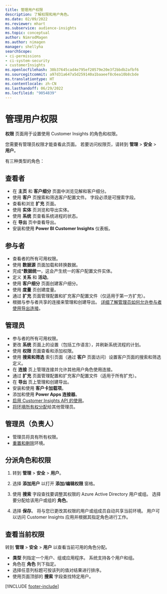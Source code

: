 ```yaml
---
title: 管理用户权限
description: 了解权限和用户角色。
ms.date: 02/09/2022
ms.reviewer: mhart
ms.subservice: audience-insights
ms.topic: conceptual
author: NimrodMagen
ms.author: nimagen
manager: shellyha
searchScope:
- ci-permissions
- ci-system-security
- customerInsights
ms.openlocfilehash: 30b37645cad4e795ef20579e20e3f2bbdb2afbf6
ms.sourcegitcommit: a97d31a647a5d259140a1baaeef8c6ea10b8cbde
ms.translationtype: HT
ms.contentlocale: zh-CN
ms.lasthandoff: 06/29/2022
ms.locfileid: "9054839"
---
```

# <a name="manage-user-permissions"></a>管理用户权限

**权限** 页面用于设置使用 Customer Insights 的角色和权限。

您需要有管理员权限才能查看此页面。 若要访问权限页，请转到 **管理** > **安全** > **用户**。

有三种类型的角色：

## <a name="viewer"></a>查看者

- 在 **主页** 和 **客户细分** 页面中浏览见解和客户细分。
- 使用 **客户** 页搜索和筛选客户配置文件。 字段必须是可搜索字段。
- 查看和浏览 **扩充** 页面。
- 使用 **实体** 页浏览和导出实体。
- 使用 **系统** 页查看系统进程的状态。
- 在 **导出** 页中查看导出。
- 安装和使用 **Power BI Customer Insights** 仪表板。

## <a name="contributor"></a>参与者

- 查看者的所有可用权限。
- 使用 **数据源** 页面加载和转换数据。
- 完成***数据统一**，这会产生统一的客户配置文件实体。
- 定义 **关系** 和 **活动**。
- 使用 **客户细分** 页面创建客户细分。
- 使用 **度量** 页创建度量。
- 通过 **扩充** 页面管理配置和扩充客户配置文件（仅适用于第一方扩充）。
- 根据与参与者共享的连接来管理和创建导出。 [详细了解管理员如何允许参与者使用导出连接](connections.md#allow-contributors-to-use-a-connection-for-exports)。

## <a name="admin"></a>管理员

- 参与者的所有可用权限。
- 更改 **系统** 页面上的设置（包括工作语言），并刷新系统流程的计划。
- 使用 **权限** 页面查看和添加权限。
- 使用 **搜索和筛选** 索引页面（通过 **客户** 页面访问）设置客户页面的搜索和筛选定义。
- 在 **连接** 页上管理连接并允许其他用户角色使用连接。
- 通过 **扩充** 页面管理配置和扩充客户配置文件（适用于所有扩充）。
- 在 **导出** 页上管理和创建导出。
- 安装和使用 **客户卡加载项**。
- 添加和使用 **Power Apps 连接器**。
- [启用 Customer Insights API 的使用](apis.md)。
- [将环境所有权分配](manage-environments.md#change-the-owner-of-an-environment)给其他管理员。

## <a name="admin-owner"></a>管理员（负责人）

- 管理员将具有所有权限。
- [重置和删除](manage-environments.md#reset-an-existing-environment-preview)环境。

## <a name="assign-roles-and-permissions"></a>分派角色和权限

1. 转到 **管理** > **安全** > **用户**。

1. 选择 **添加用户** 以打开 **添加/编辑权限** 窗格。

1. 使用 **搜索** 字段查找要调整其权限的 Azure Active Directory 用户或组。 选择要分配给该用户或组的 **角色**。

1. 选择 **保存**。 将与您已更改其权限的用户或组成员自动共享当前环境。 用户可以访问 Customer Insights 应用并根据其指定角色进行工作。

## <a name="view-current-permissions"></a>查看当前权限

转到 **管理** > **安全** > **用户** 以查看当前可用的角色分配。

- **类型** 列指定一个用户、组或应用程序。 系统支持各个用户和组。
- 角色在 **角色** 列下指定。
- 选择任意列标题可按该列的值对结果进行排序。
- 使用页面顶部的 **搜索** 字段查找特定用户。


[!INCLUDE [footer-include](includes/footer-banner.md)]
